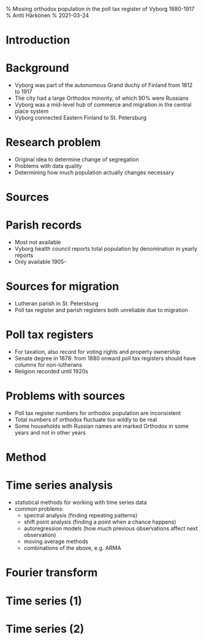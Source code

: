 % Missing orthodox population in the poll tax register of Vyborg 1880-1917
% Antti Härkönen
% 2021-03-24

# Introduction

# Background

- Vyborg was part of the autonomous Grand duchy of Finland from 1812 to 1917
- The city had a large Orthodox minority, of which 90% were Russians
- Vyborg was a mid-level hub of commerce and migration in the central place system
- Vyborg connected Eastern Finland to St. Petersburg

# Research problem

- Original idea to determine change of segregation
- Problems with data quality
- Determining how much population actually changes necessary

# Sources

# Parish records

- Most not available
- Vyborg health council reports total population by denomination in yearly reports
- Only available 1905-

# Sources for migration

- Lutheran parish in St. Petersburg
- Poll tax register and parish registers both unreliable due to migration

# Poll tax registers

- For taxation, also record for voting rights and property ownership
- Senate degree in 1878: from 1880 onward poll tax registers should have columns for non-lutherans
- Religion recorded until 1920s

# Problems with sources

- Poll tax register numbers for orthodox population are inconsistent
- Total numbers of orthodox fluctuate too wildly to be real
- Some households with Russian names are marked Orthodox in some years and not in other years

# Method

# Time series analysis

- statistical methods for working with time series data
- common problems:
    * spectral analysis (finding repeating patterns)
    * shift point analysis (finding a point when a chance happens)
    * autoregression models (how much previous observations affect next observation)
    * moving average methods
    * combinations of the above, e.g. ARMA

# Fourier transform

# Time series (1)

# Time series (2)